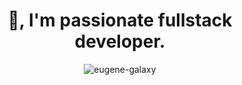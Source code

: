 <h1 align="center">👋, I'm passionate fullstack developer.</h1>
<!-- <h3 align="center">A passionate fullstack developer.</h3> -->

<p align="center"><img align="center" src="https://github-readme-streak-stats.herokuapp.com/?user=eugene-galaxy&" alt="eugene-galaxy" /></p>

